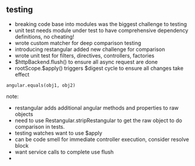 ##  testing

- breaking code base into modules was the biggest challenge to testing
- unit test needs module under test to have comprehensive dependency definitions, no cheating!
- wrote custom matcher for deep comparison testing
- introducing restangular added new challenge for comparison
- wrote unit test for filters, directives, controllers, factories
- $httpBackend.flush() to ensure all async request are done
- rootScope.$apply() triggers $digest cycle to ensure all changes take effect

```
angular.equals(obj1, obj2)
```

note:
- restangular adds additional angular methods and properties to raw objects
- need to use Restangular.stripRestangular to get the raw object to do comparison in tests.
- testing watches want to use $apply
- can be code smell for immediate controller execution, consider resolve block
- want service calls to complete use flush
- 
